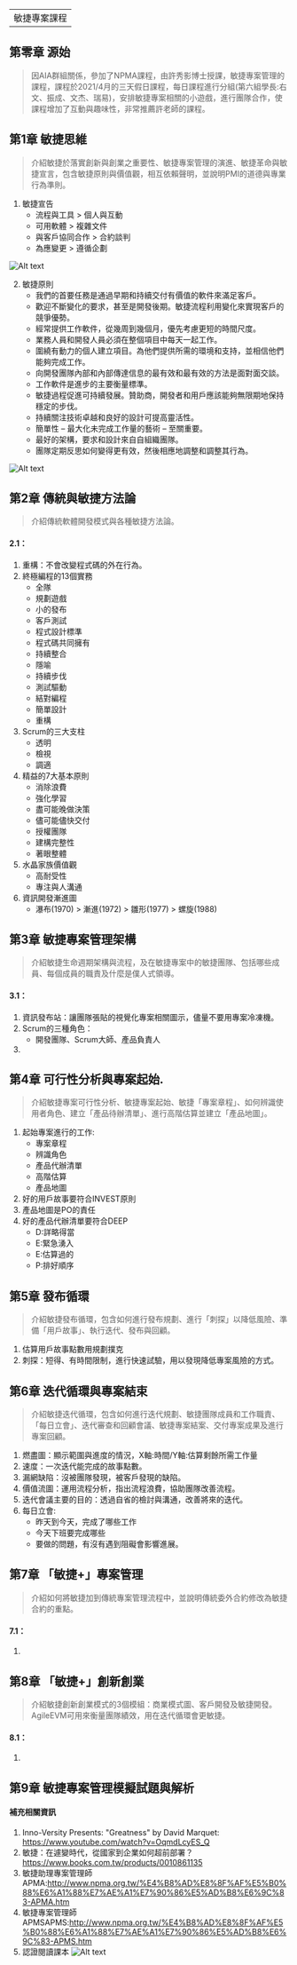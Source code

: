 <table>
    <tr>
        <td>敏捷專案課程</td>
    </tr>
</table>

## 第零章 源始
  >  因AIA群組關係，參加了NPMA課程，由許秀影博士授課，敏捷專案管理的課程，課程於2021/4月的三天假日課程，每日課程進行分組(第六組學長:右文、振成、文杰、瑞易)，安排敏捷專案相關的小遊戲，進行團隊合作，使課程增加了互動與趣味性，非常推薦許老師的課程。

## 第1章 敏捷思維
  >  介紹敏捷於落實創新與創業之重要性、敏捷專案管理的演進、敏捷革命與敏捷宣言，包含敏捷原則與價值觀，相互依賴聲明，並說明PMI的道德與專業行為準則。
1.  敏捷宣告
    +  流程與工具 > 個人與互動
    +  可用軟體 > 複雜文件
    +  與客戶協同合作 > 合約談判
    +  為應變更 > 遵循企劃
 
![Alt text](https://i.imgur.com/KZtnZEr.png)

2.  敏捷原則
    +  我們的首要任務是通過早期和持續交付有價值的軟件來滿足客戶。
    +  歡迎不斷變化的要求，甚至是開發後期。敏捷流程利用變化來實現客戶的競爭優勢。
    +  經常提供工作軟件，從幾周到幾個月，優先考慮更短的時間尺度。
    +  業務人員和開發人員必須在整個項目中每天一起工作。
    +  圍繞有動力的個人建立項目。為他們提供所需的環境和支持，並相信他們能夠完成工作。
    +  向開發團隊內部和內部傳達信息的最有效和最有效的方法是面對面交談。
    +  工作軟件是進步的主要衡量標準。
    +  敏捷過程促進可持續發展。贊助商，開發者和用戶應該能夠無限期地保持穩定的步伐。
    +  持續關注技術卓越和良好的設計可提高靈活性。
    +  簡單性 – 最大化未完成工作量的藝術 – 至關重要。
    +  最好的架構，要求和設計來自自組織團隊。
    +  團隊定期反思如何變得更有效，然後相應地調整和調整其行為。

![Alt text](https://i.imgur.com/AJ2iNm1.png)

## 第2章 傳統與敏捷方法論
  >  介紹傳統軟體開發模式與各種敏捷方法論。
#### 2.1：
1.  重構：不會改變程式碼的外在行為。
2.  終極編程的13個實務
    +  全隊
    +  規劃遊戲
    +  小的發布
    +  客戶測試
    +  程式設計標準
    +  程式碼共同擁有
    +  持續整合
    +  隱喻
    +  持續步伐
    +  測試驅動
    +  結對編程
    +  簡單設計
    +  重構
3.  Scrum的三大支柱
    +  透明
    +  檢視
    +  調適
4.  精益的7大基本原則
    +  消除浪費
    +  強化學習
    +  盡可能晚做決策
    +  儘可能儘快交付
    +  授權團隊
    +  建構完整性
    +  著眼整體
5.  水晶家族價值觀
    +  高耐受性
    +  專注與人溝通
6.  資訊開發漸進圖
    +  瀑布(1970) > 漸進(1972) > 雛形(1977) > 螺旋(1988)
## 第3章 敏捷專案管理架構
  >  介紹敏捷生命週期架構與流程，及在敏捷專案中的敏捷團隊、包括哪些成員、每個成員的職責及什麼是僕人式領導。
#### 3.1：
1.  資訊發布站：讓團隊張貼的視覺化專案相關圖示，儘量不要用專案冷凍機。
2.  Scrum的三種角色：
    +  開發團隊、Scrum大師、產品負責人
3.      
## 第4章 可行性分析與專案起始.
  >  介紹敏捷專案可行性分析、敏捷專案起始、敏捷「專案章程」、如何辨識使用者角色、建立「產品待辦清單」、進行高階估算並建立「產品地圖」。
1. 起始專案進行的工作:
   +  專案章程
   +  辨識角色
   +  產品代辦清單
   +  高階估算
   +  產品地圖
2. 好的用戶故事要符合INVEST原則
3. 產品地圖是PO的責任
4. 好的產品代辦清單要符合DEEP
   +  D:詳略得當  
   +  E:緊急湧入
   +  E:估算過的
   +  P:排好順序
## 第5章 發布循環
  >  介紹敏捷發布循環，包含如何進行發布規劃、進行「刺探」以降低風險、準備「用戶故事」、執行迭代、發布與回顧。
1. 估算用戶故事點數用規劃撲克
2. 刺探：短得、有時間限制，進行快速試驗，用以發現降低專案風險的方式。
## 第6章 迭代循環與專案結束
  >  介紹敏捷迭代循環，包含如何進行迭代規劃、敏捷團隊成員和工作職責、「每日立會」、迭代審查和回顧會議、敏捷專案結案、交付專案成果及進行專案回顧。
1. 燃盡圖：顯示範圍與進度的情況，X軸:時間/Y軸:估算剩餘所需工作量
2. 速度：一次迭代能完成的故事點數。
3. 漏網缺陷：沒被團隊發現，被客戶發現的缺陷。
4. 價值流圖：運用流程分析，指出流程浪費，協助團隊改善流程。
5. 迭代會議主要的目的：透過自省的檢討與溝通，改善將來的迭代。
6. 每日立會:
   +  昨天到今天，完成了哪些工作
   +  今天下班要完成哪些
   +  要做的問題，有沒有遇到阻礙會影響進展。
## 第7章 「敏捷+」專案管理
  >  介紹如何將敏捷加到傳統專案管理流程中，並說明傳統委外合約修改為敏捷合約的重點。
#### 7.1：
1. 
## 第8章 「敏捷+」創新創業
  >  介紹敏捷創新創業模式的3個模組：商業模式圖、客戶開發及敏捷開發。
  >  AgileEVM可用來衡量團隊績效，用在迭代循環會更敏捷。
  >  
#### 8.1：
1. 
## 第9章 敏捷專案管理模擬試題與解析

#### 補充相關資訊
1. Inno-Versity Presents: "Greatness" by David Marquet: https://www.youtube.com/watch?v=OqmdLcyES_Q
2. 敏捷：在遽變時代，從國家到企業如何超前部署？https://www.books.com.tw/products/0010861135
3. 敏捷助理專案管理師APMA:http://www.npma.org.tw/%E4%B8%AD%E8%8F%AF%E5%B0%88%E6%A1%88%E7%AE%A1%E7%90%86%E5%AD%B8%E6%9C%83-APMA.htm
4. 敏捷專案管理師APMSAPMS:http://www.npma.org.tw/%E4%B8%AD%E8%8F%AF%E5%B0%88%E6%A1%88%E7%AE%A1%E7%90%86%E5%AD%B8%E6%9C%83-APMS.htm
5. 認證閱讀課本
![Alt text](https://imgur.com/KyXQM6O.png)
